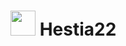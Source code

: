 # <img src="https://github.com/Dinoy-Raj/Hestia22/blob/main/assets/logo/hestia%20logo22%20white%20logo%20only.png" width="40px"> Hestia22

